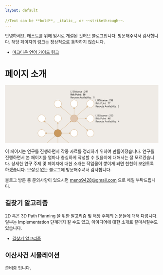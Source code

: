```yaml
---
layout: default

//Text can be **bold**, _italic_, or ~~strikethrough~~.
---
```


안녕하세요. 테스트를 위해 임시로 개설된 깃허브 블로그입니다. 방문해주셔서 감사합니다. 해당 페이지의 링크는 정상적으로 동작하지 않습니다. 

* [마크다운 언어 가이드 링크](https://gist.github.com/ihoneymon/652be052a0727ad59601)

# 페이지 소개

![pathfinding](./img/pf/path_finding.png)

이 페이지는 연구를 진행하면서 각종 자료를 정리하기 위하여 만들어졌습니다. 연구를 진행하면서 본 페이지를 얼마나 충실하게 작성할 수 있을지에 대해서는 잘 모르겠습니다. 상세한 연구 주제 및 페이지에 대한 소개는 작업물이 쌓이게 되면 천천히 보완토록 하겠습니다. 보잘것 없는 블로그에 방문해주셔서 감사합니다. 

블로그 방문 중 문의사항이 있으시면 meno9428@gmail.com 으로 메일 부탁드립니다. 

## 길찾기 알고리즘
2D 혹은 3D Path Planning 을 위한 알고리즘 및 해당 주제의 논문들에 대해 다룹니다. 일부는 Implementation 단계까지 갈 수도 있고, 아이디어에 대한 소개로 끝마쳐질수도 있습니다. 

* [길찾기 알고리즘](./docs/CONTRIBUTING.html)

## 이산사건 시뮬레이션
준비중 입니다.
